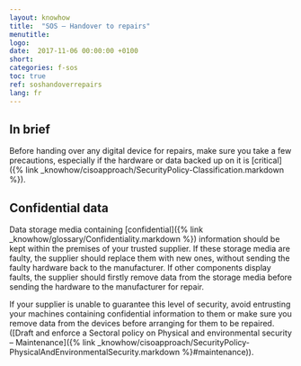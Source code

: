 ```yaml
---
layout: knowhow
title:  "SOS – Handover to repairs"
menutitle:
logo:
date:  2017-11-06 00:00:00 +0100
short:
categories: f-sos
toc: true
ref: soshandoverrepairs
lang: fr
---
```


## In brief
Before handing over any digital device for repairs, make sure you take a few precautions, especially if the hardware or data backed up on it is [critical]({% link _knowhow/cisoapproach/SecurityPolicy-Classification.markdown %}).

## Confidential data
Data storage media containing [confidential]({% link _knowhow/glossary/Confidentiality.markdown %}) information should be kept within the premises of your trusted supplier. If these storage media are faulty, the supplier should replace them with new ones, without sending the faulty hardware back to the manufacturer. If other components display faults, the supplier should firstly remove data from the storage media before sending the hardware to the manufacturer for repair.

If your supplier is unable to guarantee this level of security, avoid entrusting your machines containing confidential information to them or make sure you remove data from the devices before arranging for them to be repaired. ([Draft and enforce a Sectoral policy on Physical and environmental security – Maintenance]({% link _knowhow/cisoapproach/SecurityPolicy-PhysicalAndEnvironmentalSecurity.markdown %}#maintenance)).
